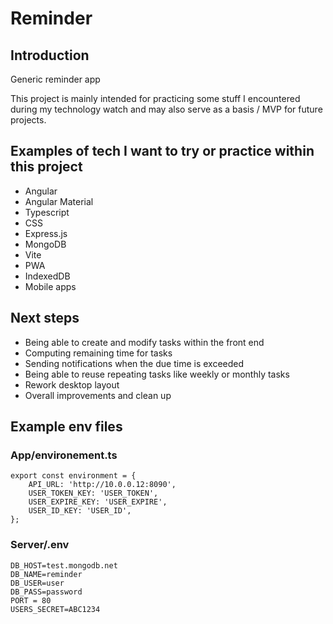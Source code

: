 # Reminder
## Introduction
Generic reminder app

This project is mainly intended for practicing some stuff I encountered during my technology watch and may also serve as a basis /  MVP for future projects.

## Examples of tech I want to try or practice within this project 
- Angular
- Angular Material
- Typescript
- CSS
- Express.js
- MongoDB
- Vite
- PWA
- IndexedDB
- Mobile apps

## Next steps
- Being able to create and modify tasks within the front end
- Computing remaining time for tasks
- Sending notifications when the due time is exceeded
- Being able to reuse repeating tasks like weekly or monthly tasks
- Rework desktop layout
- Overall improvements and clean up

## Example env files
### App/environement.ts
```
export const environment = {
    API_URL: 'http://10.0.0.12:8090',
    USER_TOKEN_KEY: 'USER_TOKEN',
    USER_EXPIRE_KEY: 'USER_EXPIRE',
    USER_ID_KEY: 'USER_ID',
};
```
### Server/.env
```
DB_HOST=test.mongodb.net
DB_NAME=reminder
DB_USER=user
DB_PASS=password
PORT = 80
USERS_SECRET=ABC1234
```